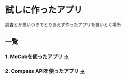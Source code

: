 # 試しに作ったアプリ
調査とか思いつきでとりあえず作ったアプリを置いとく場所

## 一覧
### 1. MeCabを使ったアプリ [→](https://github.com/urchin-hat/my_trash_apps/tree/master/MeCabSampleApp)

### 2. Compass APIを使ったアプリ [→](https://github.com/urchin-hat/my_trash_apps/tree/masterConnpassAPIApp)